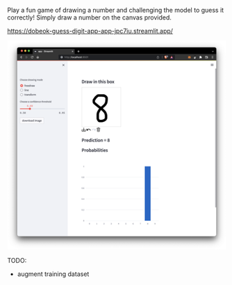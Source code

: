 Play a fun game of drawing a number and challenging the model to guess it correctly!
Simply draw a number on the canvas provided.

https://dobeok-guess-digit-app-app-jpc7iu.streamlit.app/

![screen-shot](./assets/screenshot-v2.png)

TODO:
- augment training dataset